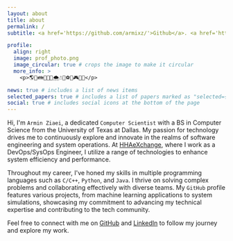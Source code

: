 ```yaml
---
layout: about
title: about
permalink: /
subtitle: <a href='https://github.com/armixz/'>Github</a>. <a href='https://www.linkedin.com/in/armin-ziaei-9594748b/'>LinkedIn</a>. <a href='mailto:armin.ziaei.tech@gmail.com'>Contact</a>

profile:
  align: right
  image: prof_photo.png
  image_circular: true # crops the image to make it circular
  more_info: >
    <p>🌎🌳👪👨‍💻📐🌨☃🍦⚽🏓🎮🎹💾</p>

news: true # includes a list of news items
selected_papers: true # includes a list of papers marked as "selected={true}"
social: true # includes social icons at the bottom of the page
---
```

Hi, I'm `Armin Ziaei`, a dedicated `Computer Scientist` with a BS in Computer Science from the University of Texas at Dallas. My passion for technology drives me to continuously explore and innovate in the realms of software engineering and system operations. At [HHAeXchange](https://www.hhaexchange.com/), where I work as a DevOps/SysOps Engineer, I utilize a range of technologies to enhance system efficiency and performance.

Throughout my career, I've honed my skills in multiple programming languages such as `C/C++`, `Python`, and `Java`. I thrive on solving complex problems and collaborating effectively with diverse teams. My `GitHub` profile features various projects, from machine learning applications to system simulations, showcasing my commitment to advancing my technical expertise and contributing to the tech community.

Feel free to connect with me on [GitHub](https://github.com/armixz/) and [LinkedIn](https://www.linkedin.com/in/armin-ziaei-9594748b/) to follow my journey and explore my work.